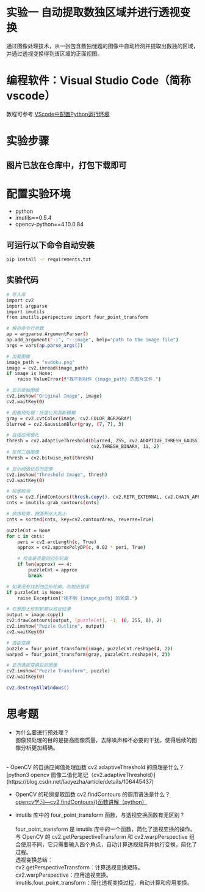 # 实验一 自动提取数独区域并进行透视变换
通过图像处理技术，从一张包含数独谜题的图像中自动检测并提取出数独的区域，并通过透视变换得到该区域的正面视图。
# 编程软件：Visual Studio Code（简称 vscode）
教程可参考 [VScode中配置Python运行环境](bilibili.com/video/BV1tF411M7hy)
# 实验步骤
## 图片已放在仓库中，打包下载即可
# 配置实验环境
- python
- imutils==0.5.4
- opencv-python==4.10.0.84
## 可运行以下命令自动安装
```bash
pip install -r requirements.txt
```
## 实验代码
```bash
# 导入库
import cv2
import argparse
import imutils
from imutils.perspective import four_point_transform

# 解析命令行参数
ap = argparse.ArgumentParser()
ap.add_argument("-i", "--image", help="path to the image file")
args = vars(ap.parse_args())

# 加载图像
image_path = "sudoku.png"
image = cv2.imread(image_path)
if image is None:
    raise ValueError(f"找不到叫作 {image_path} 的图片文件.")

# 显示原始图像
cv2.imshow("Original Image", image)
cv2.waitKey(0)

# 图像预处理：灰度化和高斯模糊
gray = cv2.cvtColor(image, cv2.COLOR_BGR2GRAY)
blurred = cv2.GaussianBlur(gray, (7, 7), 3)

# 自适应阈值化
thresh = cv2.adaptiveThreshold(blurred, 255, cv2.ADAPTIVE_THRESH_GAUSSIAN_C,
                               cv2.THRESH_BINARY, 11, 2)
# 反转二值图像
thresh = cv2.bitwise_not(thresh)

# 显示阈值化后的图像
cv2.imshow("Threshold Image", thresh)
cv2.waitKey(0)

# 轮廓检测
cnts = cv2.findContours(thresh.copy(), cv2.RETR_EXTERNAL, cv2.CHAIN_APPROX_SIMPLE)
cnts = imutils.grab_contours(cnts)

# 排序轮廓，按面积从大到小
cnts = sorted(cnts, key=cv2.contourArea, reverse=True)

puzzleCnt = None
for c in cnts:
    peri = cv2.arcLength(c, True)
    approx = cv2.approxPolyDP(c, 0.02 * peri, True)

    # 检查是否是四边形轮廓
    if len(approx) == 4:
        puzzleCnt = approx
        break

# 如果没有找到四边形轮廓，则抛出错误
if puzzleCnt is None:
    raise Exception("找不到 {image_path} 的轮廓.")

# 在原图上绘制轮廓以验证结果
output = image.copy()
cv2.drawContours(output, [puzzleCnt], -1, (0, 255, 0), 2)
cv2.imshow("Puzzle Outline", output)
cv2.waitKey(0)

# 透视变换
puzzle = four_point_transform(image, puzzleCnt.reshape(4, 2))
warped = four_point_transform(gray, puzzleCnt.reshape(4, 2))

# 显示透视变换后的图像
cv2.imshow("Puzzle Transform", puzzle)
cv2.waitKey(0)

cv2.destroyAllWindows()

```
# 思考题
- 为什么要进行预处理？
<br> 图像预处理的目的是提高图像质量，去除噪声和不必要的干扰，使得后续的图像分析更加精确。
<br>
- OpenCV 的自适应阈值处理函数 cv2.adaptiveThreshold 的原理是什么？
[python3 opencv 图像二值化笔记（cv2.adaptiveThreshold）](https://blog.csdn.net/laoyezha/article/details/106445437)

- OpenCV 的轮廓提取函数 cv2.findContours 的调用语法是什么？<br>
[opencv学习—cv2.findContours()函数讲解（python）](https://blog.csdn.net/weixin_44690935/article/details/109008946)

- imutils 库中的 four_point_transform 函数，与透视变换函数有无区别？<br>
<br> four_point_transform 是 imutils 库中的一个函数，简化了透视变换的操作。与 OpenCV 的 cv2.getPerspectiveTransform 和 cv2.warpPerspective 组合使用不同，它只需要输入四个角点，自动计算透视矩阵并执行变换，简化了过程。
<br> 透视变换总结：
<br> cv2.getPerspectiveTransform：计算透视变换矩阵。
<br> cv2.warpPerspective：应用透视变换。
<br> imutils.four_point_transform：简化透视变换过程，自动计算和应用变换。
